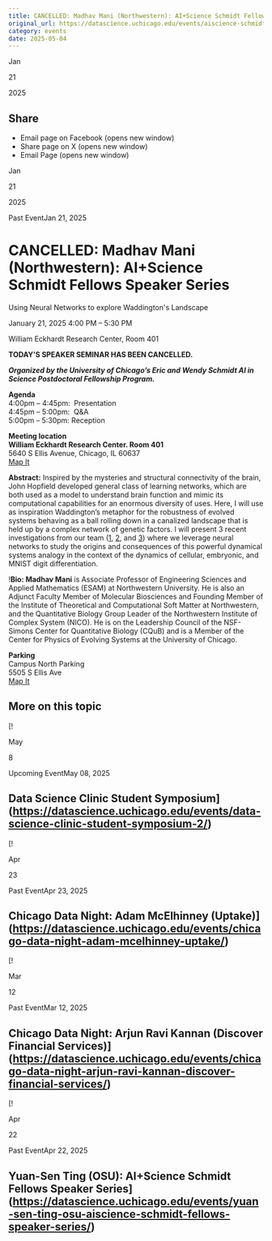 ```yaml
---
title: CANCELLED: Madhav Mani (Northwestern): AI+Science Schmidt Fellows Speaker Series – DSI
original_url: https://datascience.uchicago.edu/events/aiscience-schmidt-fellows-speaker-series-madhav-mani-northwestern
category: events
date: 2025-05-04
---
```


Jan

21

2025

## Share

* Email page on Facebook (opens new window)
* Share page on X (opens new window)
* Email Page (opens new window)

<!-- Table-like structure detected -->

Jan

21

2025

Past EventJan 21, 2025

# CANCELLED: Madhav Mani (Northwestern): AI+Science Schmidt Fellows Speaker Series

Using Neural Networks to explore Waddington's Landscape

January 21, 2025 4:00 PM – 5:30 PM

William Eckhardt Research Center, Room 401

**TODAY’S SPEAKER SEMINAR HAS BEEN CANCELLED.**

***Organized by the University of Chicago’s Eric and Wendy Schmidt AI in Science Postdoctoral Fellowship Program.***

**Agenda**  
4:00pm – 4:45pm:  Presentation  
4:45pm – 5:00pm:  Q&A  
5:00pm – 5:30pm: Reception

**Meeting location**  
**William Eckhardt Research Center. Room 401**  
5640 S Ellis Avenue, Chicago, IL 60637  
[Map It](https://www.google.com/maps/place/William+Eckhardt+Research+Center/@41.7920793,-87.6018227,15z/data=!4m6!3m5!1s0x880e293ef43a7037:0x6f64c2dbdd6c40ae!8m2!3d41.7920793!4d-87.6018227!16s%2Fg%2F11b6gh6_mk?entry=ttu)

**Abstract:** Inspired by the mysteries and structural connectivity of the brain, John Hopfield developed general class of learning networks, which are both used as a model to understand brain function and mimic its computational capabilities for an enormous diversity of uses. Here, I will use as inspiration Waddington’s metaphor for the robustness of evolved systems behaving as a ball rolling down in a canalized landscape that is held up by a complex network of genetic factors. I will present 3 recent investigations from our team ([1](https://urldefense.com/v3/__https://www.biorxiv.org/content/10.1101/2024.09.21.614191v1__;!!BpyFHLRN4TMTrA!80Eok6AuYF-hvZsPby3F2iwJ6161RopjXWWHxJvGTVlaj-0bJKR9Zc9klDqMzFvTS7I8Ot0Vud3A6sZfcB_MZVM$), [2](https://urldefense.com/v3/__https://www.biorxiv.org/content/10.1101/2024.07.26.605398v2__;!!BpyFHLRN4TMTrA!80Eok6AuYF-hvZsPby3F2iwJ6161RopjXWWHxJvGTVlaj-0bJKR9Zc9klDqMzFvTS7I8Ot0Vud3A6sZflJBDzTA$), and [3](https://urldefense.com/v3/__https://journals.aps.org/prresearch/abstract/10.1103/PhysRevResearch.6.033098__;!!BpyFHLRN4TMTrA!80Eok6AuYF-hvZsPby3F2iwJ6161RopjXWWHxJvGTVlaj-0bJKR9Zc9klDqMzFvTS7I8Ot0Vud3A6sZfe95_hwE$)) where we leverage neural networks to study the origins and consequences of this powerful dynamical systems analogy in the context of the dynamics of cellular, embryonic, and MNIST digit differentiation.

!**Bio: Madhav Mani** is Associate Professor of Engineering Sciences and Applied Mathematics (ESAM) at Northwestern University. He is also an Adjunct Faculty Member of Molecular Biosciences and Founding Member of the Institute of Theoretical and Computational Soft Matter at Northwestern, and the Quantitative Biology Group Leader of the Northwestern Institute of Complex System (NICO). He is on the Leadership Council of the NSF-Simons Center for Quantitative Biology (CQuB) and is a Member of the Center for Physics of Evolving Systems at the University of Chicago.

**Parking**  
Campus North Parking  
5505 S Ellis Ave  
[Map It](https://www.google.com/maps/place/Campus+North+Parking/@41.794483,-87.5999728,15z/data=!4m6!3m5!1s0x880e293f903eb853:0xff1bea1f81ea92e7!8m2!3d41.794483!4d-87.5999728!16s%2Fg%2F1pp2x9221?entry=ttu)

## More on this topic

[!

May

8

Upcoming EventMay 08, 2025

## Data Science Clinic Student Symposium](https://datascience.uchicago.edu/events/data-science-clinic-student-symposium-2/)
[!

Apr

23

Past EventApr 23, 2025

## Chicago Data Night: Adam McElhinney (Uptake)](https://datascience.uchicago.edu/events/chicago-data-night-adam-mcelhinney-uptake/)
[!

Mar

12

Past EventMar 12, 2025

## Chicago Data Night: Arjun Ravi Kannan (Discover Financial Services)](https://datascience.uchicago.edu/events/chicago-data-night-arjun-ravi-kannan-discover-financial-services/)
[!

Apr

22

Past EventApr 22, 2025

## Yuan-Sen Ting (OSU): AI+Science Schmidt Fellows Speaker Series](https://datascience.uchicago.edu/events/yuan-sen-ting-osu-aiscience-schmidt-fellows-speaker-series/)